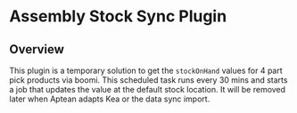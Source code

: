 # Assembly Stock Sync Plugin

## Overview

This plugin is a temporary solution to get the `stockOnHand` values for 4 part pick products via boomi. This scheduled task runs every 30 mins and starts a job that updates the value at the default stock location. It will be removed later when Aptean adapts Kea or the data sync import.
